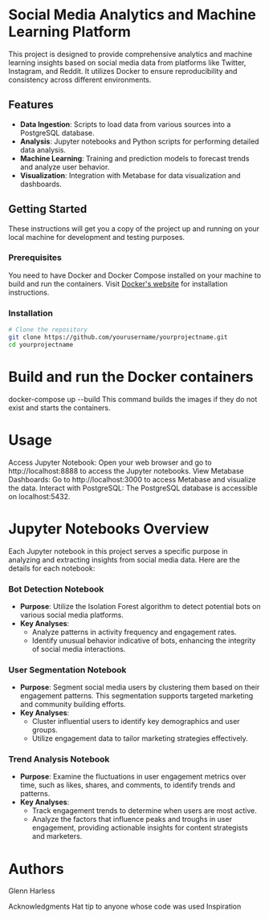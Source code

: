 # Social Media Analytics and Machine Learning Platform

This project is designed to provide comprehensive analytics and machine learning insights based on social media data from platforms like Twitter, Instagram, and Reddit. It utilizes Docker to ensure reproducibility and consistency across different environments.

## Features

- **Data Ingestion**: Scripts to load data from various sources into a PostgreSQL database.
- **Analysis**: Jupyter notebooks and Python scripts for performing detailed data analysis.
- **Machine Learning**: Training and prediction models to forecast trends and analyze user behavior.
- **Visualization**: Integration with Metabase for data visualization and dashboards.

## Getting Started

These instructions will get you a copy of the project up and running on your local machine for development and testing purposes.

### Prerequisites

You need to have Docker and Docker Compose installed on your machine to build and run the containers. Visit [Docker's website](https://www.docker.com/get-started) for installation instructions.

### Installation

```bash
# Clone the repository
git clone https://github.com/yourusername/yourprojectname.git
cd yourprojectname
```

# Build and run the Docker containers
docker-compose up --build
This command builds the images if they do not exist and starts the containers.

# Usage
Access Jupyter Notebook: Open your web browser and go to http://localhost:8888 to access the Jupyter notebooks.
View Metabase Dashboards: Go to http://localhost:3000 to access Metabase and visualize the data.
Interact with PostgreSQL: The PostgreSQL database is accessible on localhost:5432.

# Jupyter Notebooks Overview

Each Jupyter notebook in this project serves a specific purpose in analyzing and extracting insights from social media data. Here are the details for each notebook:

### Bot Detection Notebook

- **Purpose**: Utilize the Isolation Forest algorithm to detect potential bots on various social media platforms. 
- **Key Analyses**:
  - Analyze patterns in activity frequency and engagement rates.
  - Identify unusual behavior indicative of bots, enhancing the integrity of social media interactions.

### User Segmentation Notebook

- **Purpose**: Segment social media users by clustering them based on their engagement patterns. This segmentation supports targeted marketing and community building efforts.
- **Key Analyses**:
  - Cluster influential users to identify key demographics and user groups.
  - Utilize engagement data to tailor marketing strategies effectively.

### Trend Analysis Notebook

- **Purpose**: Examine the fluctuations in user engagement metrics over time, such as likes, shares, and comments, to identify trends and patterns.
- **Key Analyses**:
  - Track engagement trends to determine when users are most active.
  - Analyze the factors that influence peaks and troughs in user engagement, providing actionable insights for content strategists and marketers.

# Authors
Glenn Harless

Acknowledgments
Hat tip to anyone whose code was used
Inspiration